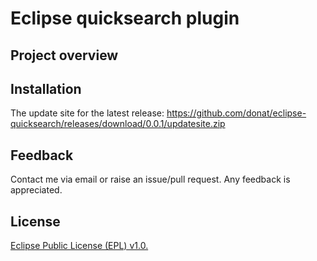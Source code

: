 # Eclipse quicksearch plugin

## Project overview



## Installation

The update site for the latest release: https://github.com/donat/eclipse-quicksearch/releases/download/0.0.1/updatesite.zip

## Feedback

Contact me via email or raise an issue/pull request. Any feedback is appreciated.

## License

[Eclipse Public License (EPL) v1.0.](https://eclipse.org/org/documents/epl-v10.html)
